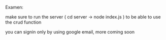 Examen:

make sure to run the server ( cd server -> node index.js ) to be able to use the crud function

you can signin only by using google email, more coming soon
